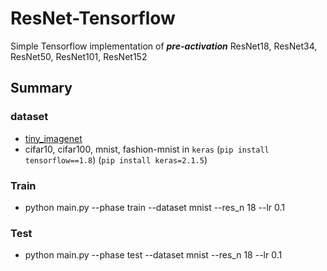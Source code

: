 # ResNet-Tensorflow
Simple Tensorflow implementation of ***pre-activation*** ResNet18, ResNet34, ResNet50, ResNet101, ResNet152
## Summary
### dataset
* [tiny_imagenet](https://tiny-imagenet.herokuapp.com/)
* cifar10, cifar100, mnist, fashion-mnist in `keras` 
(`pip install tensorflow==1.8`)
(`pip install keras=2.1.5`)

### Train
* python main.py --phase train --dataset mnist --res_n 18 --lr 0.1

### Test
* python main.py --phase test --dataset mnist --res_n 18 --lr 0.1
